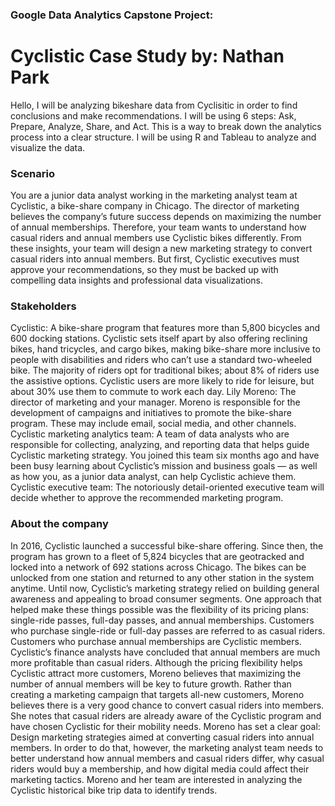 
### Google Data Analytics Capstone Project:
# Cyclistic Case Study by: Nathan Park

Hello, I will be analyzing bikeshare data from Cyclisitic in order to find conclusions and make recommendations. 
I will be using 6 steps: Ask, Prepare, Analyze, Share, and Act. This is a way to break down the analytics process into a clear structure. 
I will be using R and Tableau to analyze and visualize the data.

### Scenario

You are a junior data analyst working in the marketing analyst team at Cyclistic, a bike-share company in Chicago. The director of marketing believes the company’s 
future success depends on maximizing the number of annual memberships. Therefore, your team wants to understand how casual riders and annual members use Cyclistic 
bikes differently. From these insights, your team will design a new marketing strategy to convert casual riders into annual members. But first, Cyclistic executives 
must approve your recommendations, so they must be backed up with compelling data insights and professional data visualizations.

### Stakeholders

Cyclistic: A bike-share program that features more than 5,800 bicycles and 600 docking stations. Cyclistic sets itself apart by also offering reclining bikes, hand 
tricycles, and cargo bikes, making bike-share more inclusive to people with disabilities and riders who can’t use a standard two-wheeled bike. The majority of riders 
opt for traditional bikes; about 8% of riders use the assistive options. Cyclistic users are more likely to ride for leisure, but about 30% use them to
commute to work each day.
Lily Moreno: The director of marketing and your manager. Moreno is responsible for the development of campaigns
and initiatives to promote the bike-share program. These may include email, social media, and other channels.
Cyclistic marketing analytics team: A team of data analysts who are responsible for collecting, analyzing, and
reporting data that helps guide Cyclistic marketing strategy. You joined this team six months ago and have been busy
learning about Cyclistic’s mission and business goals — as well as how you, as a junior data analyst, can help Cyclistic
achieve them.
Cyclistic executive team: The notoriously detail-oriented executive team will decide whether to approve the
recommended marketing program.

### About the company

In 2016, Cyclistic launched a successful bike-share offering. Since then, the program has grown to a fleet of 5,824 bicycles that are geotracked and locked into a 
network of 692 stations across Chicago. The bikes can be unlocked from one station and returned to any other station in the system anytime. Until now, Cyclistic’s 
marketing strategy relied on building general awareness and appealing to broad consumer segments. One approach that helped make these things possible was the 
flexibility of its pricing plans: single-ride passes, full-day passes, and annual memberships. Customers who purchase single-ride or full-day passes are referred to 
as casual riders. Customers who purchase annual memberships are Cyclistic members.
Cyclistic’s finance analysts have concluded that annual members are much more profitable than casual riders. Although the pricing flexibility helps Cyclistic attract 
more customers, Moreno believes that maximizing the number of annual members will be key to future growth. Rather than creating a marketing campaign that targets 
all-new customers, Moreno believes there is a very good chance to convert casual riders into members. She notes that casual riders are already aware of the Cyclistic 
program and have chosen Cyclistic for their mobility needs. Moreno has set a clear goal: Design marketing strategies aimed at converting casual riders into annual 
members. In order to do that, however, the marketing analyst team needs to better understand how annual members and casual riders differ, why casual riders would buy 
a membership, and how digital media could affect their marketing tactics. Moreno and her team are interested in analyzing the Cyclistic historical bike trip data to 
identify trends.
